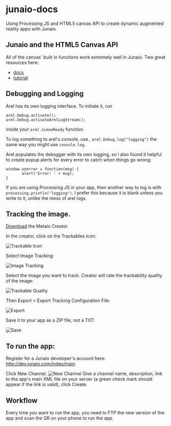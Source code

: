 junaio-docs
===========
Using Processing JS and HTML5 canvas API to create dynamic augmented reality apps with Junaio.

## Junaio and the HTML5 Canvas API

All of the canvas' built in functions work extremely well in Junaio. Two great resources here:

* [docs](http://www.rgraph.net/reference/index.html)
* [tutorial](https://developer.mozilla.org/en-US/docs/Web/API/Canvas_API/Tutorial)

## Debugging and Logging

Arel has its own logging interface. To initiate it, run 

```
arel.Debug.activate();
arel.Debug.activateArelLogStream();
```

inside your `arel.sceneReady` function. 

To log something to arel's console, use , `arel.Debug.log("logging")` the same way you might use `console.log`.

Arel populates the debugger with its own logging, so I also found it helpful 
to create popup alerts for every error to catch when things go wrong:

```
window.onerror = function(msg) {
	   alert('Error: ' + msg);
}
```

If you are using Processing JS in your app, then another way to log is with `processing.println("logging")`. I prefer this because it is blank unless you write to it, unlike the mess of arel logs.

## Tracking the image.

[Download](http://ar.metaio.com/download_creator) the Metaio Creator.

In the creator, click on the Trackables icon: 

![Trackable Icon](http://s28.postimg.org/el3pd27u5/Screen_Shot_2014_12_06_at_8_44_47_PM.png) 

Select Image Tracking: 

![Image Tracking](http://s28.postimg.org/l02q9qejt/Screen_Shot_2014_12_06_at_8_44_54_PM.png)

Select the image you want to track. Creator will rate the trackability quality of the image: 

![Trackable Quality](http://s29.postimg.org/af9bdrvc3/Screen_Shot_2014_12_06_at_8_48_28_PM.png) 

Then Export > Export Tracking Configuration File: 

![Export](http://s18.postimg.org/aq5myx3uh/Screen_Shot_2014_12_06_at_8_48_49_PM.png) 

Save it to your app as a ZIP file, not a TXT: 

![Save](http://s15.postimg.org/8dqpb6s3f/Screen_Shot_2014_12_06_at_8_49_10_PM.png)

## To run the app:

Register for a Junaio developer's account here:
http://dev.junaio.com/index/main

Click New Channel.
![New Channel](http://s10.postimg.org/l9dksgd51/Screen_Shot_2014_12_06_at_8_35_55_PM.png)
Give a channel name, description, link to the app's main XML file on your server (a green check mark should appear if the link is valid), click Create.

## Workflow

Every time you want to run the app, you need to FTP the new version of the app and scan the QR on your phone to run the app.
